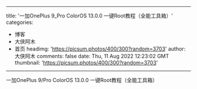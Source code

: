
---
title: '一加OnePlus 9_Pro ColorOS 13.0.0 一键Root教程（全能工具箱）'
categories: 
 - 博客
 - 大侠阿木
 - 首页
headimg: 'https://picsum.photos/400/300?random=3703'
author: 大侠阿木
comments: false
date: Thu, 11 Aug 2022 12:23:02 GMT
thumbnail: 'https://picsum.photos/400/300?random=3703'
---

<div>   
一加OnePlus 9/Pro ColorOS 13.0.0 一键Root教程（全能工具箱）  
</div>
            